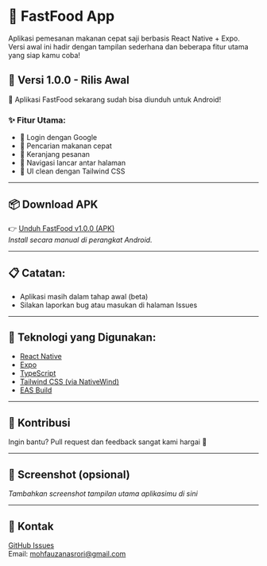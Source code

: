 # 🍔 FastFood App

Aplikasi pemesanan makanan cepat saji berbasis React Native + Expo.  
Versi awal ini hadir dengan tampilan sederhana dan beberapa fitur utama yang siap kamu coba!

## 🚀 Versi 1.0.0 - Rilis Awal

🎉 Aplikasi FastFood sekarang sudah bisa diunduh untuk Android!

### ✨ Fitur Utama:

- 🔐 Login dengan Google
- 🔎 Pencarian makanan cepat
- 🛒 Keranjang pesanan
- 🧭 Navigasi lancar antar halaman
- 🎨 UI clean dengan Tailwind CSS

---

## 📦 Download APK

👉 [Unduh FastFood v1.0.0 (APK)](https://expo.dev/artifacts/eas/eBJjwLA4AKbmCKKDxJcXE2.apk)  
_Install secara manual di perangkat Android._

---

## 📋 Catatan:

- Aplikasi masih dalam tahap awal (beta)
- Silakan laporkan bug atau masukan di halaman Issues

---

## 🔧 Teknologi yang Digunakan:

- [React Native](https://reactnative.dev/)
- [Expo](https://expo.dev/)
- [TypeScript](https://www.typescriptlang.org/)
- [Tailwind CSS (via NativeWind)](https://www.nativewind.dev/)
- [EAS Build](https://docs.expo.dev/eas/)

---

## 🤝 Kontribusi

Ingin bantu? Pull request dan feedback sangat kami hargai 🙌

---

## 📱 Screenshot (opsional)

_Tambahkan screenshot tampilan utama aplikasimu di sini_

---

## 📍 Kontak

[GitHub Issues](https://github.com/BitwiseJs/fast_food/issues)  
Email: mohfauzanasrori@gmail.com
